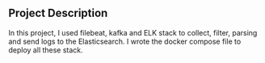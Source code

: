 ## Project Description
In this project, I used filebeat, kafka and ELK stack to collect, filter, parsing and send logs to the Elasticsearch. I wrote the docker compose file to deploy all these stack.

